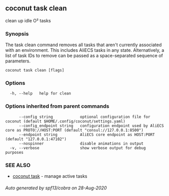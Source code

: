 ## coconut task clean

clean up idle O² tasks

### Synopsis

The task clean command removes all tasks that aren't currently associated with an environment. 
This includes AliECS tasks in any state. 
Alternatively, a list of task IDs to remove can be passed as a space-separated sequence of parameters.

```
coconut task clean [flags]
```

### Options

```
  -h, --help   help for clean
```

### Options inherited from parent commands

```
      --config string            optional configuration file for coconut (default $HOME/.config/coconut/settings.yaml)
      --config_endpoint string   configuration endpoint used by AliECS core as PROTO://HOST:PORT (default "consul://127.0.0.1:8500")
      --endpoint string          AliECS core endpoint as HOST:PORT (default "127.0.0.1:47102")
      --nospinner                disable animations in output
  -v, --verbose                  show verbose output for debug purposes
```

### SEE ALSO

* [coconut task](coconut_task.md)	 - manage active tasks

###### Auto generated by spf13/cobra on 28-Aug-2020
